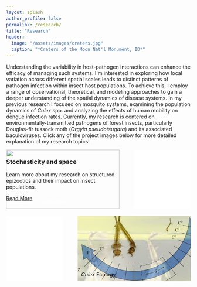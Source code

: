 ```yaml
---
layout: splash
author_profile: false
permalink: /research/
title: "Research"
header:
  image: "/assets/images/craters.jpg"
  caption: "*Craters of the Moon Nat'l Monument, ID*"
---
```


<style>
.feature-row {
  display: flex;
  flex-wrap: wrap;
  margin: -20px; /* adjust as needed */
}
.feature-item {
  flex: 1;
  margin: 20px; /* adjust as needed */
  position: relative;
}
.feature-image {
  position: absolute;
  top: 0;
  left: 0;
  width: 100%;
  height: 100%;
  object-fit: cover;
}
</style>


Understanding the variability in host-pathogen interactions can enhance the efficacy of managing such systems. I'm interested in exploring how local variation across different spatial scales leads to distinct patterns of pathogen infection within insect host populations. To achieve this, I employ a range of observational, theoretical, and modeling approaches to gain a deeper understanding of the spatial dynamics of disease systems. In my previous research I focused on mosquito systems, examining the population dynamics of *Culex* spp. and analyzing the effects of human mobility on dengue infection rates. Currently, my research is centered on environmentally-transmitted pathogens of forest insects, particularly Douglas-fir tussock moth (*Orgyia pseudotsugata*) and its associated baculoviruses. Click any of the project images below for more detailed explanation of my research topics!

<div class="feature-row">
  <div class="feature-item" style="flex: 2;">
    <a href="/research/structured-epizootics">
      <img class="feature-image" src="/assets/images/stochas_and_space.png">
    </a>
    <div class="feature-content">
      <h3>Stochasticity and space</h3>
      <p>Learn more about my research on structured epizootics and their impact on insect populations.</p>
      <a href="/research/structured-epizootics" class="btn btn--inverse">Read More</a>
      <span style='color:white;position:absolute;bottom:10px;left:10px;'>Stochasticity and space</span>
    </div>
  </div>
  <div class="feature-item">
    <a href="/about/">
      <img class="feature-image" src="/assets/images/white_sq.png">
    </a>
    <div class="feature-content">
      <h3>Dengue and human mobility</h3>
      <p>Learn more about my research on dispersal in Lepidoptera</p>
      <a href="/research/dengue" class="btn btn--inverse">Read More</a>
      <span style='color:white;position:absolute;bottom:10px;left:10px;'>Dispersal</span>
    </div>
  </div>
</div>

<div class="feature-row">
  <div class="feature-item">
    <a href="/about/">
      <img class="feature-image" src="/assets/images/white_sq.png">
    </a>
    <div class="feature-content">
      <h3>Dengue and human mobility</h3>
      <p>Learn more about my research on dengue human mobility patterns</p>
      <a href="/research/dengue" class="btn btn--inverse">Read More</a>
      <span style='color:white;position:absolute;bottom:10px;left:10px;'>Dengue and human mobility</span>
    </div>
  </div>
  <div class="feature-item" style="flex: 2;">
    <a href="https://parasitesandvectors.biomedcentral.com/articles/10.1186/s13071-018-2711-1">
      <img class="feature-image" src="/assets/images/culex_layered.png">
    </a>
    <div class="feature-content">
      <h3>Ecology of <em>Culex</em> spp.</h3>
      <p>Learn more about my research on <em>Culex quinquefasciatus</em></p>
      <a href="https://parasitesandvectors.biomedcentral.com/articles/10.1186/s13071-018-2711-1" class="btn btn--inverse">Read More</a>
      <span style='color:black;position:absolute;bottom:10px;left:10px;'><em>Culex</em> Ecology</span>"
    </div>
  </div>
</div>
